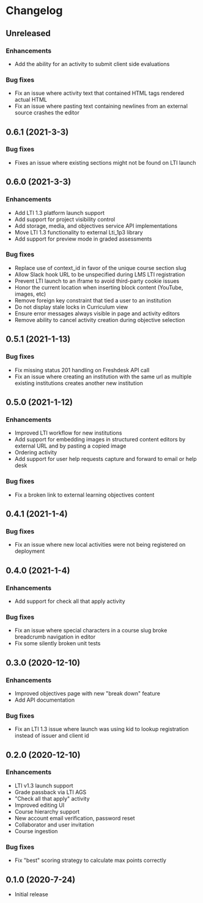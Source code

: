 # Changelog

## Unreleased

### Enhancements
  - Add the ability for an activity to submit client side evaluations

### Bug fixes
  - Fix an issue where activity text that contained HTML tags rendered actual HTML
  - Fix an issue where pasting text containing newlines from an external source crashes the editor

## 0.6.1 (2021-3-3)

### Bug fixes
  - Fixes an issue where existing sections might not be found on LTI launch

## 0.6.0 (2021-3-3)
### Enhancements
  - Add LTI 1.3 platform launch support
  - Add support for project visibility control
  - Add storage, media, and objectives service API implementations
  - Move LTI 1.3 functionality to external Lti_1p3 library
  - Add support for preview mode in graded assessments

### Bug fixes
  - Replace use of context_id in favor of the unique course section slug
  - Allow Slack hook URL to be unspecified during LMS LTI registration
  - Prevent LTI launch to an iframe to avoid third-party cookie issues
  - Honor the current location when inserting block content (YouTube, images, etc)
  - Remove foreign key constraint that tied a user to an institution
  - Do not display stale locks in Curriculum view
  - Ensure error messages always visible in page and activity editors
  - Remove ability to cancel activity creation during objective selection

## 0.5.1 (2021-1-13)
### Bug fixes
  - Fix missing status 201 handling on Freshdesk API call
  - Fix an issue where creating an institution with the same url as multiple existing institutions creates another new institution

## 0.5.0 (2021-1-12)
### Enhancements
  - Improved LTI workflow for new institutions
  - Add support for embedding images in structured content editors by external URL and by pasting a copied image
  - Ordering activity
  - Add support for user help requests capture and forward to email or help desk

### Bug fixes
  - Fix a broken link to external learning objectives content

## 0.4.1 (2021-1-4)
### Bug fixes
  - Fix an issue where new local activities were not being registered on deployment

## 0.4.0 (2021-1-4)
### Enhancements
  - Add support for check all that apply activity

### Bug fixes
  - Fix an issue where special characters in a course slug broke breadcrumb navigation in editor
  - Fix some silently broken  unit tests

## 0.3.0 (2020-12-10)

### Enhancements
  - Improved objectives page with new "break down" feature
  - Add API documentation
### Bug fixes
  - Fix an LTI 1.3 issue where launch was using kid to lookup registration instead of issuer and client id

## 0.2.0 (2020-12-10)

### Enhancements
  - LTI v1.3 launch support
  - Grade passback via LTI AGS
  - "Check all that apply" activity
  - Improved editing UI
  - Course hierarchy support
  - New account email verification, password reset
  - Collaborator and user invitation
  - Course ingestion

### Bug fixes
  - Fix "best" scoring strategy to calculate max points correctly

## 0.1.0 (2020-7-24)

  - Initial release

